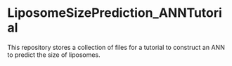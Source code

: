 # LiposomeSizePrediction_ANNTutorial
This repository stores a collection of files for a tutorial to construct an ANN to predict the size of liposomes.
